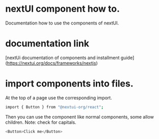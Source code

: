 # nextUI component how to.

Documentation how to use the components of nextUI.

# documentation link

[nextUi documentation of components and installment guide] (https://nextui.org/docs/frameworks/nextjs)

# import components into files.

At the top of a page use the corresponding import.
```bash
import { Button } from "@nextui-org/react"; 
```

Then you can use the component like normal components, some allow children.
Note: check for capitals.
```bash
<Button>Click me</Button>
```